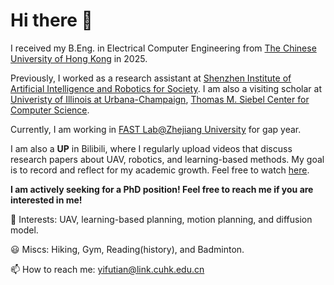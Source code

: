 # Hi there 👋

I received my B.Eng. in Electrical Computer Engineering from [The Chinese University of Hong Kong](https://www.cuhk.edu.hk/english/index.html) in 2025.

Previously, I worked as a research assistant at [Shenzhen Institute of Artificial Intelligence and Robotics for Society](https://airs.cuhk.edu.cn/).
I am also a visiting scholar at [Univeristy of Illinois at Urbana-Champaign](https://illinois.edu/), [Thomas M. Siebel Center for Computer Science](https://grainger.illinois.edu/about/self-guided-tour/thomas-m-siebel-center).

Currently, I am working in [FAST Lab@Zhejiang University](http://zju-fast.com/) for gap year.

I am also a **UP** in Bilibili, where I regularly upload videos that discuss research papers about UAV, robotics, and learning-based methods. My goal is to record and reflect for my academic growth. Feel free to watch [here](https://space.bilibili.com/443271409?spm_id_from=333.1007.0.0).

**I am actively seeking for a PhD position! Feel free to reach me if you are interested in me!**

🙌 Interests: UAV, learning-based planning, motion planning, and diffusion model.

😃 Miscs: Hiking, Gym, Reading(history), and Badminton.

📫 How to reach me: yifutian@link.cuhk.edu.cn
